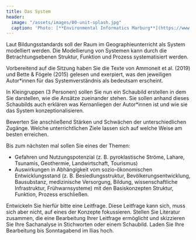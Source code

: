 ```yaml
---
title: Das System
header:
  image: "/assets/images/00-unit-splash.jpg"
  caption: 'Photo: [**Environmental Informatics Marburg**](https://www.flickr.com/environmentalinformatics-marburg/)'
---
```


Laut Bildungsstandards soll der Raum im Geographieunterricht als System modelliert werden. Die Modellierung von Systemen kann durch die Betrachtungsebenen Struktur, Funktion und Prozess systematisiert werden. 
<!--more-->

Vorbereitend auf die Sitzung haben Sie die Texte von Ammoneit et al. (2019) und Bette & Fögele (2015) gelesen und exerpiert, was den jeweiligen Autor*innen für das Systemverständnis als bedeutsam erscheint.

In Kleingruppen (3 Personen) sollen Sie nun ein Schaubild erstellen in dem Sie darstellen, wie die Ansätze zueinander stehen. Sie sollen anhand dieses Schaubilds auch erklären was Kernanliegen der Autor*innen ist und wie sie das System konzeptionalisieren. 

Bewerten Sie anschließend Stärken und Schwächen der unterschiedlichen Zugänge. Welche unterrichtlichen Ziele lassen sich auf welche Weise am besten erreichen. 

Bis zum nächsten mal sollen Sie eines der Themen: 
* Gefahren und Nutzungspotenzial (z. B. pyroklastische Ströme, Lahare, Tsunamis, Geothermie, Landwirtschaft, Tourismus)
* Auswirkungen in Abhängigkeit vom sozio-ökonomischen Entwicklungsstand (z. B. Besiedlungsstruktur, Bevölkerungsentwicklung, Bausubstanz, medizinische Versorgung, Bildung, wissenschaftliche Infrastruktur, Frühwarnsysteme) mit den Basiskonzepten Struktur, Funktion, Prozess erschließen.

Entwickeln Sie hierfür bitte eine Leitfrage. Diese Leitfrage kann sich, muss sich aber nicht, auf eines der Konzepte fokussieren. Stellen Sie Literatur zusammen, die eine Bearbeitung Ihrer Leitfrage ermöglicht und skizzieren Sie Ihre Sachanalyse in Stichworten oder einem Schaubild. Laden Sie Ihre Bearbeitung bis Sonntagabend im Ilias hoch.

